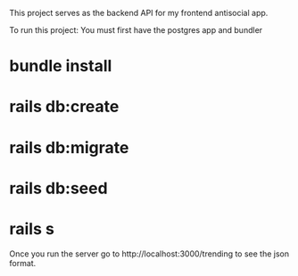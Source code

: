 This project serves as the backend API for my frontend antisocial app.

To run this project:
  You must first have the postgres app and bundler
 # bundle install
 # rails db:create
 # rails db:migrate
 # rails db:seed
 # rails s 
 Once you run the server  go to http://localhost:3000/trending to see the json format.
